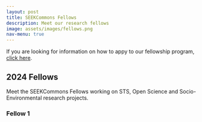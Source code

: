 ```yaml
---
layout: post
title: SEEKCommons Fellows 
description: Meet our research fellows
image: assets/images/fellows.png
nav-menu: true
---
```


If you are looking for information on how to appy to our fellowship program, [click here](https://seekcommons.org/fellowship-application.html).

## 2024 Fellows

Meet the SEEKCommons Fellows working on STS, Open Science and Socio-Environmental research projects. 

### Fellow 1 

